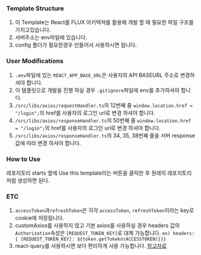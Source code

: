 ### Template Structure

1. 이 Template는 React를 FLUX 아키텍쳐를 활용해 개발 할 때 필요한 파일 구조를 가지고있습니다.
2. 서버주소는 env파일에 있습니다.
3. config 폴더가 필요한경우 만들어서 사용하시면 됩니다.

### User Modifications

1. `.env`파일에 있는 `REACT_APP_BASE_URL`은 사용자의 API BASEURL 주소로 변경하셔야 합니다.
2. 이 템플릿으로 개발을 진행 하실 경우 `.gitignore`파일에 env를 추가하셔야 합니다.
3. `/src/libs/axios/requestHandler.ts`의 12번째 줄 `window.location.href = "/login";`의 href를 사용자의 로그인 url로 변경 하셔야 합니다.
4. `/src/libs/axios/responseHandler.ts`의 50번째 줄 `window.location.href = "/login";`의 href를 사용자의 로그인 url로 변경 하셔야 합니다.
5. `/src/libs/axios/responseHandler.ts`의 34, 35, 38번째 줄을 서버 response값에 따라 변경 하셔야 합니다.

### How to Use
레포지토리 starts 옆에 Use this template라는 버튼을 클릭한 후 원래의 레포지토리 처럼 생성하면 된다.

### ETC

1. `accessToken`과`refreshToken`은 각각 `accessToken`, `refreshToken`이라는 key로 cookie에 저장됩니다.
2. customAxios를 사용하지 않고 기본 axios를 사용하실 경우 headers 값의 `Authorization`속성은 `[REQUEST_TOKEN_KEY]`로 대체 가능합니다.
   `ex) headers: { [REQUEST_TOKEN_KEY]: ${token.getTokekn(ACCESSTOKEN)}}}`
3. react-query를 사용하시면 보다 편리하게 사용 가능합니다. [참고자료](https://velog.io/@wjzlskxk/React-Query%EB%A1%9C-axios%ED%86%B5%EC%8B%A0%ED%95%98%EA%B8%B0)
